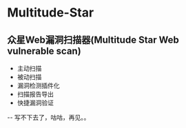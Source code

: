 # Multitude-Star

## 众星Web漏洞扫描器(Multitude Star Web vulnerable scan)

- 主动扫描
- 被动扫描
- 漏洞检测插件化
- 扫描报告导出
- 快捷漏洞验证

--
写不下去了，咕咕，再见。。
